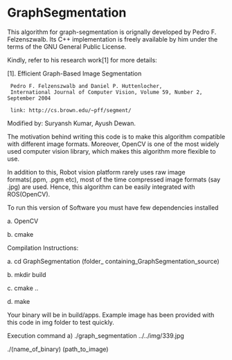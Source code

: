 # GraphSegmentation

This algorithm for graph-segmentation is orignally 
developed by Pedro F. Felzenszwalb. Its C++ implementation 
is freely available by him under the terms of the GNU General Public License.

Kindly, refer to his research work[1] for more details:

[1]. Efficient Graph-Based Image Segmentation 

     Pedro F. Felzenszwalb and Daniel P. Huttenlocher,
     International Journal of Computer Vision, Volume 59, Number 2, September 2004
     
     link: http://cs.brown.edu/~pff/segment/


Modified by: Suryansh Kumar, Ayush Dewan.

The motivation behind writing this code is to make this algorithm compatible with different image formats. 
Moreover, OpenCV is one of the most widely used computer vision library, which makes this algorithm more 
flexible to use. 

In addition to this, Robot vision platform rarely uses raw image formats(.ppm, .pgm etc), most of the 
time compressed image formats (say .jpg) are used. Hence, this algorithm can be easily integrated with ROS(OpenCV). 

To run this version of Software you must have few dependencies installed 

a. OpenCV

b. cmake

Compilation Instructions:

a. cd GraphSegmentation (folder_ containing_GraphSegmentation_source)

b. mkdir build

c. cmake ..

d. make

Your binary will be in build/apps.
Example image has been provided with this code in img folder to test quickly.

Execution command
a) ./graph_segmentation ../../img/339.jpg 

   ./(name_of_binary) (path_to_image)

